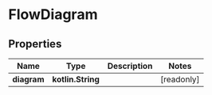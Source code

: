 
# FlowDiagram

## Properties
Name | Type | Description | Notes
------------ | ------------- | ------------- | -------------
**diagram** | **kotlin.String** |  |  [readonly]



